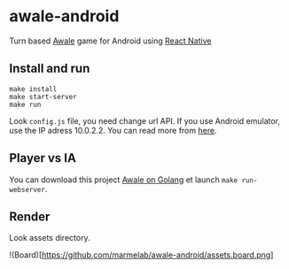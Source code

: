 # awale-android

Turn based [Awale](https://fr.wikipedia.org/wiki/Awal%C3%A9) game for Android using [React Native](https://facebook.github.io/react-native/)

## Install and run

```
make install
make start-server
make run
```

Look `config.js` file, you need change url API. If you use Android emulator, use the IP adress 10.0.2.2. You can read more from [here](https://developer.android.com/studio/run/emulator-commandline.html#networkaddresses).

## Player vs IA

You can download this project [Awale on Golang](https://github.com/marmelab/awale-go) et launch `make run-webserver`.


## Render

Look assets directory.

!(Board)[https://github.com/marmelab/awale-android/assets.board.png]
